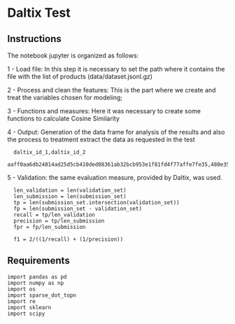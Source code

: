 # Daltix Test

## Instructions

The notebook jupyter is organized as follows:

1 - Load file: In this step it is necessary to set the path where it contains the file with the list of products (data/dataset.jsonl.gz)

2 - Process and clean the features: This is the part where we create and treat the variables chosen for modeling;

3 - Functions and measures: Here it was necessary to create some functions to calculate Cosine Similarity

4 - Output: Generation of the data frame for analysis of the results and also the process to treatment extract the data as requested in the test
      
      daltix_id_1,daltix_id_2
      aaff0aa6db24814ad25d5cb410ded08361ab32bcb953e1f81fd4f77affe7fe35,480e353eb638dbe8be37d04cf28b3b801eadccbd0ffaddec4f9bed10996d901f
      
5 - Validation: the same evaluation measure, provided by Daltix, was used. 


      len_validation = len(validation_set)
      len_submission = len(submission_set)
      tp = len(submission_set.intersection(validation_set))
      fp = len(submission_set - validation_set)
      recall = tp/len_validation
      precision = tp/len_submission
      fpr = fp/len_submission

      f1 = 2/((1/recall) + (1/precision))

## Requirements
    import pandas as pd
    import numpy as np
    import os
    import sparse_dot_topn
    import re
    import sklearn
    import scipy

 
